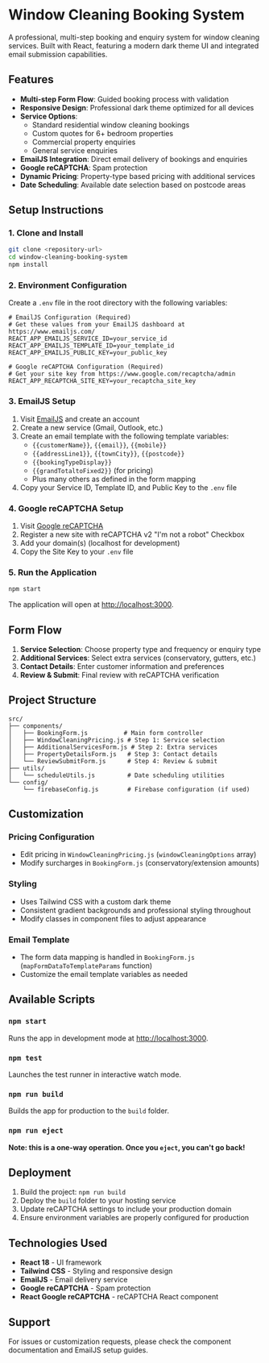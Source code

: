 # Window Cleaning Booking System

A professional, multi-step booking and enquiry system for window cleaning services. Built with React, featuring a modern dark theme UI and integrated email submission capabilities.

## Features

- **Multi-step Form Flow**: Guided booking process with validation
- **Responsive Design**: Professional dark theme optimized for all devices
- **Service Options**: 
  - Standard residential window cleaning bookings
  - Custom quotes for 6+ bedroom properties
  - Commercial property enquiries
  - General service enquiries
- **EmailJS Integration**: Direct email delivery of bookings and enquiries
- **Google reCAPTCHA**: Spam protection
- **Dynamic Pricing**: Property-type based pricing with additional services
- **Date Scheduling**: Available date selection based on postcode areas

## Setup Instructions

### 1. Clone and Install

```bash
git clone <repository-url>
cd window-cleaning-booking-system
npm install
```

### 2. Environment Configuration

Create a `.env` file in the root directory with the following variables:

```env
# EmailJS Configuration (Required)
# Get these values from your EmailJS dashboard at https://www.emailjs.com/
REACT_APP_EMAILJS_SERVICE_ID=your_service_id
REACT_APP_EMAILJS_TEMPLATE_ID=your_template_id
REACT_APP_EMAILJS_PUBLIC_KEY=your_public_key

# Google reCAPTCHA Configuration (Required)
# Get your site key from https://www.google.com/recaptcha/admin
REACT_APP_RECAPTCHA_SITE_KEY=your_recaptcha_site_key
```

### 3. EmailJS Setup

1. Visit [EmailJS](https://www.emailjs.com/) and create an account
2. Create a new service (Gmail, Outlook, etc.)
3. Create an email template with the following template variables:
   - `{{customerName}}`, `{{email}}`, `{{mobile}}`
   - `{{addressLine1}}`, `{{townCity}}`, `{{postcode}}`
   - `{{bookingTypeDisplay}}`
   - `{{grandTotaltoFixed2}}` (for pricing)
   - Plus many others as defined in the form mapping
4. Copy your Service ID, Template ID, and Public Key to the `.env` file

### 4. Google reCAPTCHA Setup

1. Visit [Google reCAPTCHA](https://www.google.com/recaptcha/admin)
2. Register a new site with reCAPTCHA v2 "I'm not a robot" Checkbox
3. Add your domain(s) (localhost for development)
4. Copy the Site Key to your `.env` file

### 5. Run the Application

```bash
npm start
```

The application will open at [http://localhost:3000](http://localhost:3000).

## Form Flow

1. **Service Selection**: Choose property type and frequency or enquiry type
2. **Additional Services**: Select extra services (conservatory, gutters, etc.)
3. **Contact Details**: Enter customer information and preferences
4. **Review & Submit**: Final review with reCAPTCHA verification

## Project Structure

```
src/
├── components/
│   ├── BookingForm.js          # Main form controller
│   ├── WindowCleaningPricing.js # Step 1: Service selection
│   ├── AdditionalServicesForm.js # Step 2: Extra services
│   ├── PropertyDetailsForm.js   # Step 3: Contact details
│   └── ReviewSubmitForm.js      # Step 4: Review & submit
├── utils/
│   └── scheduleUtils.js         # Date scheduling utilities
└── config/
    └── firebaseConfig.js        # Firebase configuration (if used)
```

## Customization

### Pricing Configuration
- Edit pricing in `WindowCleaningPricing.js` (`windowCleaningOptions` array)
- Modify surcharges in `BookingForm.js` (conservatory/extension amounts)

### Styling
- Uses Tailwind CSS with a custom dark theme
- Consistent gradient backgrounds and professional styling throughout
- Modify classes in component files to adjust appearance

### Email Template
- The form data mapping is handled in `BookingForm.js` (`mapFormDataToTemplateParams` function)
- Customize the email template variables as needed

## Available Scripts

### `npm start`
Runs the app in development mode at [http://localhost:3000](http://localhost:3000).

### `npm test`
Launches the test runner in interactive watch mode.

### `npm run build`
Builds the app for production to the `build` folder.

### `npm run eject`
**Note: this is a one-way operation. Once you `eject`, you can't go back!**

## Deployment

1. Build the project: `npm run build`
2. Deploy the `build` folder to your hosting service
3. Update reCAPTCHA settings to include your production domain
4. Ensure environment variables are properly configured for production

## Technologies Used

- **React 18** - UI framework
- **Tailwind CSS** - Styling and responsive design
- **EmailJS** - Email delivery service
- **Google reCAPTCHA** - Spam protection
- **React Google reCAPTCHA** - reCAPTCHA React component

## Support

For issues or customization requests, please check the component documentation and EmailJS setup guides.
